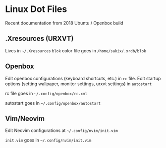 # Linux Dot Files
Recent documentation from 2018 Ubuntu / Openbox build

## .Xresources (URXVT)
Lives in `~/.Xresources`
`blok` color file goes in `/home/sakix/.xrdb/blok`


## Openbox
Edit openbox configurations (keyboard shortcuts, etc.) in `rc` file. Edit startup options (setting wallpaper, monitor settings, urxvt settings) in `autostart`

rc file goes in `~/.config/openbox/rc.xml`

autostart goes in `~/.config/openbox/autostart`

## Vim/Neovim
Edit Neovim configurations at `~/.config/nvim/init.vim`

`init.vim` goes in `~/.config/nvim/init.vim`

